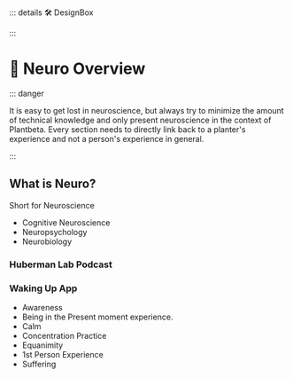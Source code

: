 ::: details 🛠 DesignBox



:::

# 💜 <neuro>Neuro Overview </neuro>

::: danger

It is easy to get lost in neuroscience, but always try to minimize the amount of technical knowledge and only present neuroscience in the context of Plantbeta. Every section needs to directly link back to a planter's experience and not a person's experience in general.

:::


## What is Neuro?

Short for Neuroscience

- Cognitive Neuroscience
- Neuropsychology
- Neurobiology


### Huberman Lab Podcast

### Waking Up App

- Awareness
- Being in the Present moment experience.
- Calm
- Concentration Practice
- Equanimity
- 1st Person Experience
- Suffering




